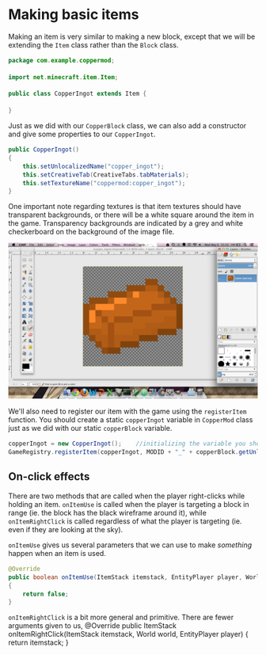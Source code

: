 # Making basic items
Making an item is very similar to making a new block, except that we will be extending the `Item` class rather than the `Block` class.

```java
package com.example.coppermod;

import net.minecraft.item.Item;

public class CopperIngot extends Item {

}
```

Just as we did with our `CopperBlock` class, we can also add a constructor and give some properties to our `CopperIngot`.

```java
public CopperIngot()
{
    this.setUnlocalizedName("copper_ingot");
    this.setCreativeTab(CreativeTabs.tabMaterials);
    this.setTextureName("coppermod:copper_ingot");
}
```

One important note regarding textures is that item textures should have transparent backgrounds, or there will be a white square around the item in the game. Transparency backgrounds are indicated by a grey and white checkerboard on the background of the image file.

![Making item texture](images/section_2/item_texture.png)

We'll also need to register our item with the game using the `registerItem` function. You should create a static `copperIngot` variable in `CopperMod` class just as we did with our static `copperBlock` variable.

```java
copperIngot = new CopperIngot();    //initializing the variable you should declare in the class
GameRegistry.registerItem(copperIngot, MODID + "_" + copperBlock.getUnlocalizedName());
```

## On-click effects
There are two methods that are called when the player right-clicks while holding an item. `onItemUse` is called when the player is targeting a block in range (ie. the block has the black wireframe around it), while `onItemRightClick` is called regardless of what the player is targeting (ie. even if they are looking at the sky).

`onItemUse` gives us several parameters that we can use to make _something_ happen when an item is used.
```java
@Override
public boolean onItemUse(ItemStack itemstack, EntityPlayer player, World world, int p_77648_4_, int p_77648_5_, int p_77648_6_, int p_77648_7_, float p_77648_8_, float p_77648_9_, float p_77648_10_)
{
    return false;
}
```

`onItemRightClick` is a bit more general and primitive. There are fewer arguments given to us,
  @Override
public ItemStack onItemRightClick(ItemStack itemstack, World world, EntityPlayer player)
{
    return itemstack;
}
```
